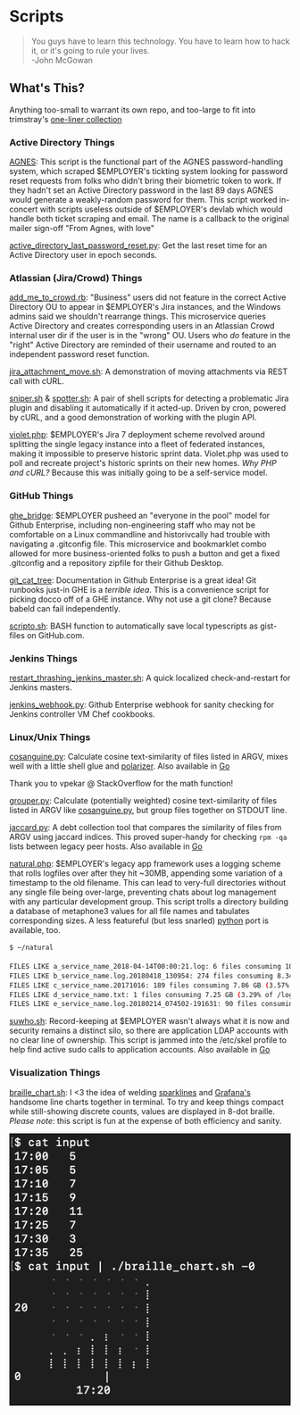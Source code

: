 # Scripts

> You guys have to learn this technology. You have to learn how to hack it, or it's going to rule your lives.  
> -John McGowan  

## What's This?

Anything too-small to warrant its own repo, and too-large to fit into trimstray's [one-liner collection](https://github.com/trimstray/the-book-of-secret-knowledge/blob/master/README.md)

### Active Directory Things

[AGNES](AGNES.rb): This script is the functional part of the AGNES password-handling system, which scraped $EMPLOYER's tickting system looking for password reset requests from folks who didn't bring their biometric token to work. If they hadn't set an Active Directory password in the last 89 days AGNES would generate a weakly-random password for them. This script worked in-concert with scripts useless outside of $EMPLOYER's devlab which would handle both ticket scraping and email. The name is a callback to the original mailer sign-off "From Agnes, with love"

[active_directory_last_password_reset.py](active_directory_last_password_reset.py): Get the last reset time for an Active Directory user in epoch seconds.


### Atlassian (Jira/Crowd) Things

[add_me_to_crowd.rb](add_me_to_crowd.rb): "Business" users did not feature in the correct Active Directory OU to appear in $EMPLOYER's Jira instances, and the Windows admins said we shouldn't rearrange things. This microservice queries Active Directory and creates corresponding users in an Atlassian Crowd internal user dir if the user is in the "wrong" OU. Users who *do* feature in the "right" Active Directory are reminded of their username and routed to an independent password reset function. 

[jira_attachment_move.sh](jira_attachment_move.sh): A demonstration of moving attachments via REST call with cURL.

[sniper.sh](sniper.sh) & [spotter.sh](spotter.sh): A pair of shell scripts for detecting a problematic Jira plugin and disabling it automatically if it acted-up. Driven by cron, powered by cURL, and a good demonstration of working with the plugin API.

[violet.php](violet.php): $EMPLOYER's Jira 7 deployment scheme revolved around splitting the single legacy instance into a fleet of federated instances, making it impossible to preserve historic sprint data. Violet.php was used to poll and recreate project's historic sprints on their new homes. *Why PHP and cURL?* Because this was initially going to be a self-service model.


### GitHub Things

[ghe_bridge](ghe_bridge): $EMPLOYER pusheed an "everyone in the pool" model for Github Enterprise, including non-engineering staff who may not be comfortable on a Linux commandline and historivcally had trouble with navigating a .gitconfig file. This microservice and bookmarklet combo allowed for more business-oriented folks to push a button and get a fixed .gitconfig and a repository zipfile for their Github Desktop. 

[git_cat_tree](git_cat_tree.rb): Documentation in Github Enterprise is a great idea! Git runbooks just-in GHE is a *terrible idea*. This is a convenience script for picking docco off of a GHE instance. Why not use a git clone? Because babeld can fail independently.

[scripto.sh](scripto.sh): BASH function to automatically save local typescripts as gist-files on GitHub.com.


### Jenkins Things

[restart_thrashing_jenkins_master.sh](restart_thrashing_jenkins_master.sh): A quick localized check-and-restart for Jenkins masters.

[jenkins_webhook.py](jenkins_webhook.py): Github Enterprise webhook for sanity checking for Jenkins controller VM Chef cookbooks.


### Linux/Unix Things

[cosanguine.py](cosanguine.py): Calculate cosine text-similarity of files listed in ARGV, mixes well with a little shell glue and [polarizer](https://github.com/lbonanomi/polarizer).  Also available in [Go](https://github.com/lbonanomi/go/blob/master/consanguine.go)  

Thank you to vpekar @ StackOverflow for the math function!

[grouper.py](grouper.py): Calculate (potentially weighted) cosine text-similarity of files listed in ARGV like [cosanguine.py](https://github.com/lbonanomi/scripts/blob/master/cosanguine.py), but group files together on STDOUT line.

[jaccard.py](jaccard.py): A debt collection tool that compares the similarity of files from ARGV using jaccard indices. This proved super-handy for checking ```rpm -qa``` lists between legacy peer hosts. Also available in [Go](https://github.com/lbonanomi/go/blob/master/jaccard.go)  

[natural.php](natural.php): $EMPLOYER's legacy app framework uses a logging scheme that rolls logfiles over after they hit ~30MB, appending some variation of a timestamp to the old filename. This can lead to very-full directories without any single file being over-large, preventing chats about log management with any particular development group. This script trolls a directory building a database of metaphone3 values for all file names and tabulates corresponding sizes. A less featureful (but less snarled) [python](https://github.com/lbonanomi/scripts/blob/master/natural.py) port is available, too.

```bash
$ ~/natural

FILES LIKE a_service_name_2018-04-14T00:00:21.log: 6 files consuming 10.45 GB (4.74% of /logs)
FILES LIKE b_service_name.log.20180418_130954: 274 files consuming 8.34 GB (3.78% of /logs)
FILES LIKE c_service_name.20171016: 189 files consuming 7.86 GB (3.57% of /logs)
FILES LIKE d_service_name.txt: 1 files consuming 7.25 GB (3.29% of /logs)
FILES LIKE e_service_name.log.20180214_074502-191631: 90 files consuming 4.79 GB (2.18% of /logs)
```

[suwho.sh](suwho.sh): Record-keeping at $EMPLOYER wasn't always what it is now and security remains a distinct silo, so there are application LDAP accounts with no clear line of ownership. This script is jammed into the /etc/skel profile to help find active sudo calls to application accounts. Also available in [Go](https://github.com/lbonanomi/go/blob/master/suwho.go)  


### Visualization Things

[braille_chart.sh](braille_chart.sh): I <3 the idea of welding  [sparklines](https://github.com/holman/spark) and [Grafana's](https://grafana.com) handsome line charts together in terminal. To try and keep things compact while still-showing discrete counts, values are displayed in 8-dot braille. *Please note:* this script is fun at the expense of both efficiency and sanity. 

![screencap](screenshots/braille_chart.png)
